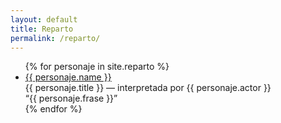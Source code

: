 ```yaml
---
layout: default
title: Reparto
permalink: /reparto/
---
```


<ul>
  {% for personaje in site.reparto %}
    <li>
      <a href="https://natitacruz.github.io/amigasalbordedeunataquedenervios{{ personaje.url }}">{{ personaje.name }}</a><br/>
      {{ personaje.title }} — interpretada por {{ personaje.actor }}<br/>
      “{{ personaje.frase }}”
    </li>
  {% endfor %}
</ul>
